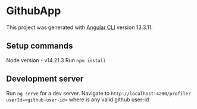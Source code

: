 # GithubApp

This project was generated with [Angular CLI](https://github.com/angular/angular-cli) version 13.3.11.

## Setup commands
Node version - v14.21.3
Run `npm install`

## Development server
Run `ng serve` for a dev server. Navigate to `http://localhost:4200/profile?userId=<github-user-id>`
where <github-user-id> is any valid github user-id

